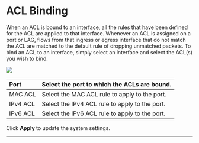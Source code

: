 # ACL Binding

When an ACL is bound to an interface, all the rules that have been defined for the ACL are applied to that interface. Whenever an ACL is assigned on a port or LAG, flows from that ingress or egress interface that do not match the ACL are matched to the default rule of dropping unmatched packets. To bind an ACL to an interface, simply select an interface and select the ACL\(s\) you wish to bind.

![](https://lh5.googleusercontent.com/NtLbL1CudzFj2_IWt7vxcCLPnSekhXDIOV8qBcMhFkWixGu3NfbE9R0vTNPoqAfsj3inUokZbM1l2CzcI8CMQE3ibAWSmeiC-XURApylMKOrs9XuUrn3Avg3qUW-EWHJ2JJch7w)

| Port | Select the port to which the ACLs are bound. |
| :--- | :--- |
| MAC ACL | Select the MAC ACL rule to apply to the port. |
| IPv4 ACL | Select the IPv4 ACL rule to apply to the port. |
| IPv6 ACL | Select the IPv6 ACL rule to apply to the port. |

Click **Apply** to update the system settings.  
****


